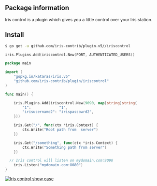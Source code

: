 ## Package information

Iris control is a plugin which gives you a little control over your Iris station.

## Install

```sh
$ go get -u github.com/iris-contrib/plugin.v5//iriscontrol
```


```go
iris.Plugins.Add(iriscontrol.New(PORT, AUTHENTICATED_USERS))
```

```go
package main

import (
	"gopkg.in/kataras/iris.v5"
	"github.com/iris-contrib/plugin/iriscontrol"
)

func main() {

	iris.Plugins.Add(iriscontrol.New(9090, map[string]string{
		"1":             "1",
		"irisusername2": "irispassowrd2",
	}))

	iris.Get("/", func(ctx *iris.Context) {
		ctx.Write("Root path from  server")
	})

	iris.Get("/something", func(ctx *iris.Context) {
		ctx.Write("Something path from server")
	})

  // Iris control will listen on mydomain.com:9090
	iris.Listen("mydomain.com:8080")
}
```

[![Iris control show case](https://raw.githubusercontent.com/iris-contrib/website/gh-pages/assets/iriscontrolplugin.gif)](https://github.com/iris-contrib/examples/tree/master/plugin_iriscontrol)

